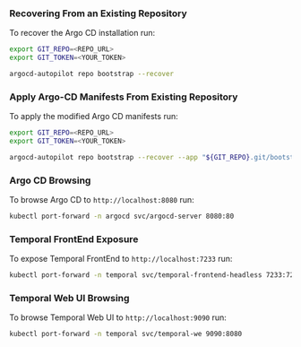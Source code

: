 ### Recovering From an Existing Repository
To recover the Argo CD installation run:
```bash
export GIT_REPO=<REPO_URL>
export GIT_TOKEN=<YOUR_TOKEN>

argocd-autopilot repo bootstrap --recover
```


### Apply Argo-CD Manifests From Existing Repository
To apply the modified Argo CD manifests run:
```bash
export GIT_REPO=<REPO_URL>
export GIT_TOKEN=<YOUR_TOKEN>

argocd-autopilot repo bootstrap --recover --app "${GIT_REPO}.git/bootstrap/argo-cd"
```

### Argo CD Browsing
To browse Argo CD to `http://localhost:8080` run:
```bash
kubectl port-forward -n argocd svc/argocd-server 8080:80
```

### Temporal FrontEnd Exposure
To expose Temporal FrontEnd to `http://localhost:7233` run:
```bash
kubectl port-forward -n temporal svc/temporal-frontend-headless 7233:7233
```

### Temporal Web UI Browsing
To browse Temporal Web UI to `http://localhost:9090` run:
```bash
kubectl port-forward -n temporal svc/temporal-we 9090:8080
```
